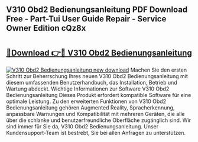 ## V310 Obd2 Bedienungsanleitung PDF Download Free - Part-Tui User Guide Repair - Service Owner Edition cQz8x

# <h2><a href="http://df59om.blite.top/?on=V310+Obd2+Bedienungsanleitung">🔗Download 👉🔴 V310 Obd2 Bedienungsanleitung</a></h2>

[![V310 Obd2 Bedienungsanleitung new download](https://i.imgur.com/lujVjoI.png)](http://df59om.blite.top/?on=V310+Obd2+Bedienungsanleitung)
Machen Sie den ersten Schritt zur Beherrschung Ihres neuen V310 Obd2 Bedienungsanleitung mit diesem umfassenden Benutzerhandbuch, das Installation, Betrieb und Wartung abdeckt. Wichtige Informationen zur Software V310 Obd2 Bedienungsanleitung Dieses Produkt erfordert kompatible Software für eine optimale Leistung. Zu den erweiterten Funktionen von V310 Obd2 Bedienungsanleitung gehören Augmented Reality, Spracherkennung, anpassbare Warnungen und Kompatibilität mit mehreren Geräten, die alle über die schlanke und benutzerfreundliche Oberfläche zugänglich sind. Wir sind immer für Sie da, V310 Obd2 Bedienungsanleitung. Unser Kundensupport-Team ist bestrebt, Sie bei allen Anfragen zu unterstützen.
